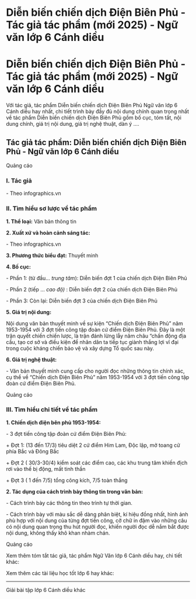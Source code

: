 # Diễn biến chiến dịch Điện Biên Phủ - Tác giả tác phẩm (mới 2025) - Ngữ văn lớp 6 Cánh diều

# Diễn biến chiến dịch Điện Biên Phủ - Tác giả tác phẩm (mới 2025) - Ngữ văn lớp 6 Cánh diều

Với tác giả, tác phẩm Diễn biến chiến dịch Điện Biên Phủ Ngữ văn lớp 6 Cánh diều hay nhất, chi tiết trình bày đầy đủ nội dung chính quan trọng nhất về tác phẩm Diễn biến chiến dịch Điện Biên Phủ gồm bố cục, tóm tắt, nội dung chính, giá trị nội dung, giá trị nghệ thuật, dàn ý ....

## Tác giả tác phẩm: Diễn biến chiến dịch Điện Biên Phủ - Ngữ văn lớp 6 Cánh diều

Quảng cáo

### **I. Tác giả**

\- Theo infographics.vn

### **II. Tìm hiểu sơ lược về tác phẩm**

**1\. Thể loại:** Văn bản thông tin

**2\. Xuất xứ và hoàn cảnh sáng tác:**

\- Theo infographics.vn

**3\. Phương thức biểu đạt:** Thuyết minh

**4\. Bố cục:**

\- Phần 1: (từ đầu… _trung tâm_): Diễn biến đợt 1 của chiến dịch Điện Biên Phủ

\- Phần 2 (tiếp … _cao độ)_ : Diễn biến đợt 2 của chiến dịch Điện Biên Phủ

\- Phần 3: Còn lại: Diễn biến đợt 3 của chiến dịch Điện Biên Phủ

**5\. Giá trị nội dung:**

Nội dung văn bản thuyết minh về sự kiện “Chiến dịch Điện Biên Phủ” năm 1953-1954 với 3 đợt tiến công tập đoàn cứ điểm Điện Biên Phủ. Đây là một trận quyết chiến chiến lược, là trận đánh lừng lẫy năm châu “chấn động địa cầu, tạo cơ sở và điều kiện để nhân dân ta tiếp tục giành thắng lợi vĩ đại trong cuộc kháng chiến bảo vệ và xây dựng Tổ quốc sau này.

**6\. Giá trị nghệ thuật:**

\- Văn bản thuyết minh cung cấp cho người đọc những thông tin chính xác, cụ thể về “Chiến dịch Điện Biên Phủ” năm 1953-1954 với 3 đợt tiến công tập đoàn cứ điểm Điện Biên Phủ.

Quảng cáo

### **III. Tìm hiểu chi tiết về tác phẩm**

**1\. Chiến dịch điện bên phủ 1953-1954:**

\- 3 đợt tiến công tập đoàn cứ điểm Điện Biên Phủ:

\+ Đợt 1: (13 đến 17/3) tiêu diệt 2 cứ điểm Him Lam, Độc lập, mở toang cử phía Bắc và Đông Bắc

\+ Đợt 2 ( 30/3-30/4) kiểm soát các điểm cao, các khu trung tâm khiến địch rơi vào thế bị động, mất tinh thần

\+ Đợt 3 ( 1 đến 7/5) tổng công kích, 7/5 toàn thắng

**2\. Tác dụng của cách trình bày thông tin trong văn bản:**

\- Cách trình bày các thông tin theo trình tự thời gian.

\- Cách trình bày với màu sắc dễ dàng phân biệt, kí hiệu đồng nhất, hình ảnh phù hợp với nội dung của từng đợt tiến công, cỡ chữ in đậm vào những câu có nội dung quan trọng thu hút người đọc, khiến người đọc dễ nắm bắt được nội dung, không thấy khô khan nhàm chán.

Quảng cáo

Xem thêm tóm tắt tác giả, tác phẩm Ngữ Văn lớp 6 Cánh diều hay, chi tiết khác:

Xem thêm các tài liệu học tốt lớp 6 hay khác:

* * *

Giải bài tập lớp 6 Cánh diều khác
